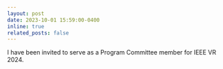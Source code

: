 ```yaml
---
layout: post
date: 2023-10-01 15:59:00-0400
inline: true
related_posts: false
---
```


I have been invited to serve as a Program Committee member for IEEE VR 2024.
